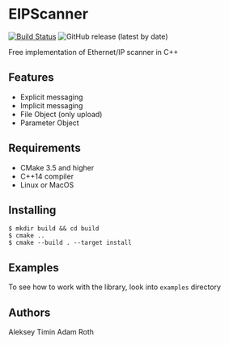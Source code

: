 # EIPScanner

[![Build Status](https://travis-ci.com/nimbuscontrols/EIPScanner.svg?branch=master)](https://travis-ci.com/nimbuscontrols/EIPScanner)
![GitHub release (latest by date)](https://img.shields.io/github/v/release/nimbuscontrols/EIPScanner)


Free implementation of Ethernet/IP scanner in C++


## Features

* Explicit messaging
* Implicit messaging
* File Object (only upload)
* Parameter Object

## Requirements

* CMake 3.5 and higher
* C++14 compiler
* Linux or MacOS

## Installing

```shell
$ mkdir build && cd build
$ cmake ..
$ cmake --build . --target install
```

## Examples

To see how to work with the library, look into `examples` directory 


## Authors

Aleksey Timin
Adam Roth
